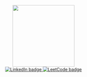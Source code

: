 <div id="header" align="center">
  <img src = "https://media.giphy.com/media/HEPwfdu6T6svpPE1eN/giphy.gif" width="200"/>
</div>

<div id="badges" align="center">
  <a href="www.linkedin.com/in/mkpentapalli">
    <img src="https://img.shields.io/badge/LinkedIn-blue?style=for-the-badge&logo=linkedin&logoColor=white" alt="LinkedIn badge"/>
  </a>
  <a href="https://leetcode.com/Eaglesight02/">
    <img src="https://img.shields.io/badge/Leetcode-yellow?style=for-the-badge&logo=leetcode&logoColor=white" alt="LeetCode badge"/>
  </a>
</div>

